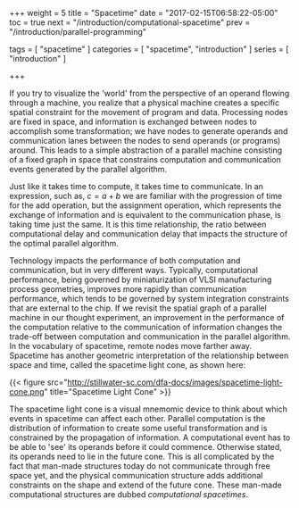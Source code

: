 +++
weight = 5
title = "Spacetime"
date = "2017-02-15T06:58:22-05:00"
toc = true
next = "/introduction/computational-spacetime"
prev = "/introduction/parallel-programming"

tags = [ "spacetime" ]
categories = [ "spacetime", "introduction" ]
series = [ "introduction" ]

+++

If you try to visualize the 'world' from the perspective of an operand flowing through a machine, you realize
that a physical machine creates a specific spatial constraint for the movement of program and data. 
Processing nodes are fixed in space, and information is exchanged between nodes to accomplish some transformation;
we have nodes to generate operands and communication lanes between the nodes to send operands (or programs) around.
This leads to a simple abstraction of a parallel machine consisting of a fixed graph in space that constrains
computation and communication events generated by the parallel algorithm. 

Just like it takes time to compute, it takes time to communicate. 
In an expression, such as, $c = a + b$ we are familiar with the progression of time for the add operation, 
but the assignment operation, which represents the exchange of information and is equivalent to the communication phase,
is taking time just the same. It is this time relationship, the ratio between computational delay and communication delay
that impacts the structure of the optimal parallel algorithm.

Technology impacts the performance of both computation and communication, but in very different ways. Typically,
computational performance, being governed by miniaturization of VLSI manufacturing process geometries, improves
more rapidly than communication performance, which tends to be governed by system integration constraints that
are external to the chip. If we revisit the spatial graph of a parallel machine in our thought experiment, an
improvement in the performance of the computation relative to the communication of information changes the trade-off
between computation and communication in the parallel algorithm. In the vocabulary of spacetime, remote nodes
move farther away. Spacetime has another geometric interpretation of the relationship between space and time, called
the spacetime light cone, as shown here:

{{< figure src="http://stillwater-sc.com/dfa-docs/images/spacetime-light-cone.png" title="Spacetime Light Cone" >}}

The spacetime light cone is a visual mnemomic device to think about which events in spacetime can affect each other.
Parallel computation is the distribution of information to create some useful transformation and is constrained by
the propagation of information. A computational event has to be able to 'see' its operands before it could commence. 
Otherwise stated, its operands need to lie in the future cone. 
This is all complicated by the fact that man-made structures today do not communicate through free space yet,
and the physical communication structure adds additional constraints on the shape and extend of the future cone.
These man-made computational structures are dubbed _computational spacetimes_.